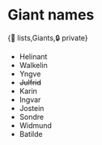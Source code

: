 # Giant names

{📝 lists,Giants,🔒 private}

- Helinant
- Walkelin
- Yngve
- ~~Julfrid~~
- Karin
- Ingvar
- Jostein
- Sondre
- Widmund
- Batilde
